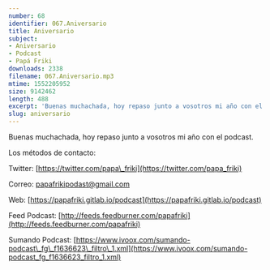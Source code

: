 ```yaml
---
number: 68
identifier: 067.Aniversario
title: Aniversario
subject:
- Aniversario
- Podcast
- Papá Friki
downloads: 2338
filename: 067.Aniversario.mp3
mtime: 1552205952
size: 9142462
length: 488
excerpt: 'Buenas muchachada, hoy repaso junto a vosotros mi año con el podcast.  '
slug: aniversario
---
```

Buenas muchachada, hoy repaso junto a vosotros mi año con el podcast.  

Los métodos de contacto:  

Twitter: [https://twitter.com/papa\_friki](https://twitter.com/papa_friki)

Correo: [papafrikipodast@gmail.com](https://archive.org/details/papafrikipodast@gmail.com)

Web: [https://papafriki.gitlab.io/podcast](https://papafriki.gitlab.io/podcast)

Feed Podcast: [http://feeds.feedburner.com/papafriki](http://feeds.feedburner.com/papafriki)

Sumando Podcast: [https://www.ivoox.com/sumando-podcast\_fg\_f1636623\_filtro\_1.xml](https://www.ivoox.com/sumando-podcast_fg_f1636623_filtro_1.xml)
